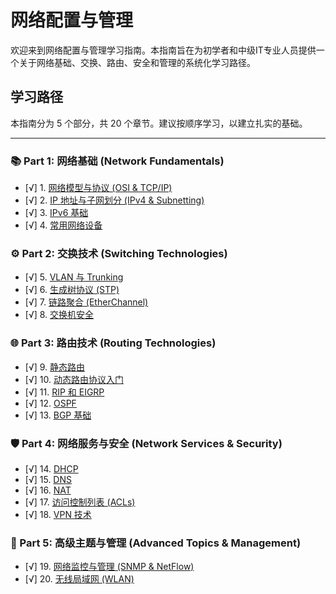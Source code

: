 # 网络配置与管理

欢迎来到网络配置与管理学习指南。本指南旨在为初学者和中级IT专业人员提供一个关于网络基础、交换、路由、安全和管理的系统化学习路径。

## 学习路径

本指南分为 5 个部分，共 20 个章节。建议按顺序学习，以建立扎实的基础。

---

### 📚 Part 1: 网络基础 (Network Fundamentals)

- [√] 1. [网络模型与协议 (OSI & TCP/IP)](./osi-tcpip.md)
- [√] 2. [IP 地址与子网划分 (IPv4 & Subnetting)](./ipv4-subnetting.md)
- [√] 3. [IPv6 基础](./ipv6-basics.md)
- [√] 4. [常用网络设备](./network-devices.md)

### ⚙️ Part 2: 交换技术 (Switching Technologies)

- [√] 5. [VLAN 与 Trunking](./vlan-trunking.md)
- [√] 6. [生成树协议 (STP)](./stp.md)
- [√] 7. [链路聚合 (EtherChannel)](./etherchannel.md)
- [√] 8. [交换机安全](./switch-security.md)

### 🌐 Part 3: 路由技术 (Routing Technologies)

- [√] 9. [静态路由](./static-routing.md)
- [√] 10. [动态路由协议入门](./dynamic-routing-intro.md)
- [√] 11. [RIP 和 EIGRP](./rip-eigrp.md)
- [√] 12. [OSPF](./ospf.md)
- [√] 13. [BGP 基础](./bgp-basics.md)

### 🛡️ Part 4: 网络服务与安全 (Network Services & Security)

- [√] 14. [DHCP](./dhcp.md)
- [√] 15. [DNS](./dns.md)
- [√] 16. [NAT](./nat.md)
- [√] 17. [访问控制列表 (ACLs)](./acls.md)
- [√] 18. [VPN 技术](./vpn.md)

### 🚀 Part 5: 高级主题与管理 (Advanced Topics & Management)

- [√]  19. [网络监控与管理 (SNMP & NetFlow)](./monitoring.md)
- [√]  20. [无线局域网 (WLAN)](./wlan.md) 